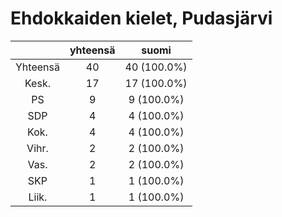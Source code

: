 # Ehdokkaiden kielet, Pudasjärvi

| |yhteensä|suomi|
|:---:|:---:|:---:|
|Yhteensä|40|40 (100.0%)|
|Kesk.|17|17 (100.0%)|
|PS|9|9 (100.0%)|
|SDP|4|4 (100.0%)|
|Kok.|4|4 (100.0%)|
|Vihr.|2|2 (100.0%)|
|Vas.|2|2 (100.0%)|
|SKP|1|1 (100.0%)|
|Liik.|1|1 (100.0%)|

